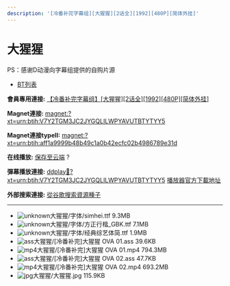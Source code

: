 ```yaml
---
description: '[冷番补完字幕组][大猩猩][2话全][1992][480P][简体外挂]'
---
```


# 大猩猩

PS：感谢D动漫向字幕组提供的自购片源



* [BT列表](https://share.dmhy.org/topics/view/476867_2_1992_480P.html#tabs-1)

**會員專用連接:** [【冷番补完字幕组】\[大猩猩\]\[2话全\]\[1992\]\[480P\]\[简体外挂\]](https://dl.dmhy.org/2017/12/08/aff1a9999b48b49c1a0b42ecfc02b4986789e31d.torrent)

**Magnet連接:** [magnet:?xt=urn:btih:V7Y2TGM3JC2JYGQLILWPYAVUTBTYTYY5](https://magnet/?xt=urn:btih:V7Y2TGM3JC2JYGQLILWPYAVUTBTYTYY5\&dn=\&tr=http%3A%2F%2F104.238.198.186%3A8000%2Fannounce\&tr=udp%3A%2F%2F104.238.198.186%3A8000%2Fannounce\&tr=http%3A%2F%2Ftracker.openbittorrent.com%3A80%2Fannounce\&tr=http%3A%2F%2Ftracker.publicbt.com%3A80%2Fannounce\&tr=http%3A%2F%2Ftracker.prq.to%2Fannounce\&tr=http%3A%2F%2Fopen.acgtracker.com%3A1096%2Fannounce\&tr=http%3A%2F%2Ftr.bangumi.moe%3A6969%2Fannounce\&tr=https%3A%2F%2Ft-115.rhcloud.com%2Fonly_for_ylbud\&tr=http%3A%2F%2Fbtfile.sdo.com%3A6961%2Fannounce\&tr=http%3A%2F%2Fexodus.desync.com%3A6969%2Fannounce\&tr=https%3A%2F%2Ftr.bangumi.moe%3A9696%2Fannounce\&tr=http%3A%2F%2F121.14.98.151%3A9090%2Fannounce\&tr=http%3A%2F%2F173.254.204.71%3A1096%2Fannounce\&tr=http%3A%2F%2F188.190.120.74%3A80%2Fannounce\&tr=http%3A%2F%2F94.228.192.98%2Fannounce\&tr=http%3A%2F%2F95.68.246.30%3A80%2Fannounce\&tr=http%3A%2F%2Fanisaishuu.de%3A2710%2Fannounce)

**Magnet連接typeII:** [magnet:?xt=urn:btih:aff1a9999b48b49c1a0b42ecfc02b4986789e31d](https://magnet/?xt=urn:btih:aff1a9999b48b49c1a0b42ecfc02b4986789e31d)

**在线播放:** [保存至云端](https://mypikpak.com/drive/url-checker?url=magnet:?xt=urn:btih:aff1a9999b48b49c1a0b42ecfc02b4986789e31d) ?

**彈幕播放連接:** [ddplay:magnet:?xt=urn:btih:V7Y2TGM3JC2JYGQLILWPYAVUTBTYTYY5](ddplay:magnet:?xt=urn:btih:V7Y2TGM3JC2JYGQLILWPYAVUTBTYTYY5\&dn=\&tr=http%3A%2F%2F104.238.198.186%3A8000%2Fannounce\&tr=udp%3A%2F%2F104.238.198.186%3A8000%2Fannounce\&tr=http%3A%2F%2Ftracker.openbittorrent.com%3A80%2Fannounce\&tr=http%3A%2F%2Ftracker.publicbt.com%3A80%2Fannounce\&tr=http%3A%2F%2Ftracker.prq.to%2Fannounce\&tr=http%3A%2F%2Fopen.acgtracker.com%3A1096%2Fannounce\&tr=http%3A%2F%2Ftr.bangumi.moe%3A6969%2Fannounce\&tr=https%3A%2F%2Ft-115.rhcloud.com%2Fonly_for_ylbud\&tr=http%3A%2F%2Fbtfile.sdo.com%3A6961%2Fannounce\&tr=http%3A%2F%2Fexodus.desync.com%3A6969%2Fannounce\&tr=https%3A%2F%2Ftr.bangumi.moe%3A9696%2Fannounce\&tr=http%3A%2F%2F121.14.98.151%3A9090%2Fannounce\&tr=http%3A%2F%2F173.254.204.71%3A1096%2Fannounce\&tr=http%3A%2F%2F188.190.120.74%3A80%2Fannounce\&tr=http%3A%2F%2F94.228.192.98%2Fannounce\&tr=http%3A%2F%2F95.68.246.30%3A80%2Fannounce\&tr=http%3A%2F%2Fanisaishuu.de%3A2710%2Fannounce) [播放器官方下載地址](http://www.dandanplay.com/?from=dmhy)

**外部搜索連接:** [從谷歌搜索資源種子](https://www.google.com/search?oe=utf-8\&q=aff1a9999b48b49c1a0b42ecfc02b4986789e31d)

***

* ![unknown](https://share.dmhy.org/images/icon/unknown.gif)大猩猩/字体/simhei.ttf 9.3MB
* ![unknown](https://share.dmhy.org/images/icon/unknown.gif)大猩猩/字体/方正行楷\_GBK.ttf 7.1MB
* ![unknown](https://share.dmhy.org/images/icon/unknown.gif)大猩猩/字体/经典综艺体简.ttf 1.9MB
* ![ass](https://share.dmhy.org/images/icon/ass.gif)大猩猩/\[冷番补完]大猩猩 OVA 01.ass 39.6KB
* ![mp4](https://share.dmhy.org/images/icon/mp4.gif)大猩猩/\[冷番补完]大猩猩 OVA 01.mp4 794.3MB
* ![ass](https://share.dmhy.org/images/icon/ass.gif)大猩猩/\[冷番补完]大猩猩 OVA 02.ass 47.7KB
* ![mp4](https://share.dmhy.org/images/icon/mp4.gif)大猩猩/\[冷番补完]大猩猩 OVA 02.mp4 693.2MB
* ![jpg](https://share.dmhy.org/images/icon/jpg.gif)大猩猩/大猩猩.jpg 115.9KB

